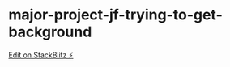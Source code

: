 # major-project-jf-trying-to-get-background

[Edit on StackBlitz ⚡️](https://stackblitz.com/edit/major-project-jf-trying-to-get-background)